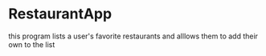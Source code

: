 # RestaurantApp
this program lists a user's favorite restaurants and alllows them to add their own to the list
